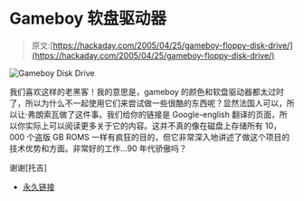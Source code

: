 # Gameboy 软盘驱动器

> 原文:[https://hackaday.com/2005/04/25/gameboy-floppy-disk-drive/](https://hackaday.com/2005/04/25/gameboy-floppy-disk-drive/)

![Gameboy Disk Drive](../Images/60db265cce404d6a234cf73a88704a19.png)

我们喜欢这样的老黑客！我的意思是，gameboy 的颜色和软盘驱动器都太过时了，所以为什么不一起使用它们来尝试做一些很酷的东西呢？显然法国人可以，所以让·弗朗索瓦做了这件事。我们给你的链接是 Google-english 翻译的页面，所以你实际上可以阅读更多关于它的内容。这并不真的像在磁盘上存储所有 10，000 个盗版 GB ROMS 一样有疯狂的目的，但它非常深入地讲述了做这个项目的技术优势和方面。非常好的工作…90 年代骄傲吗？

谢谢[托吉]

*   [永久链接](http://translate.google.com/translate?hl=en&sl=fr&u=http://jeanfrancoisdelnero.free.fr/gbdk/&prev=/search%3Fq%3Dhttp://jeanfrancoisdelnero.free.fr/gbdk/index.html%26hl%3Den%26lr%3D%26c2coff%3D1%26safe%3Doff%26client%3Dfirefox%26rls%3Dorg.mozilla:en-US:off)
